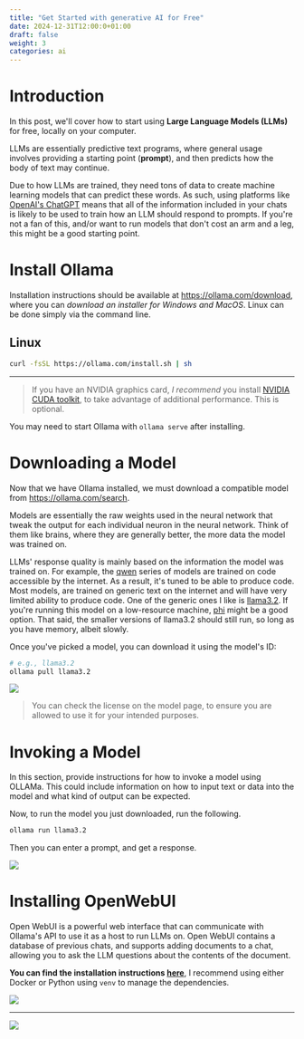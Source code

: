 ```yaml
---
title: "Get Started with generative AI for Free"
date: 2024-12-31T12:00:0+01:00
draft: false
weight: 3
categories: ai
---
```


# Introduction

<!-- Start with a brief introduction to what LLMs are, why they're important, and what you can do with them. This section should also include a mention of the MIT license and open source nature of the software. -->

In this post, we'll cover how to start using __Large Language Models (LLMs)__ for free, locally on your computer.

LLMs are essentially predictive text programs, where general usage involves providing a starting point (__prompt__), and then predicts how the body of text may continue.

Due to how LLMs are trained, they need tons of data to create machine learning models that can predict these words. As such, using platforms like [OpenAI's ChatGPT](https://chatgpt.com) means that all of the information included in your chats is likely to be used to train how an LLM should respond to prompts. If you're not a fan of this, and/or want to run models that don't cost an arm and a leg, this might be a good starting point.

# Install Ollama

Installation instructions should be available at https://ollama.com/download, where you can _download an installer for Windows and MacOS_. Linux can be done simply via the command line.

## Linux

```sh
curl -fsSL https://ollama.com/install.sh | sh
```

---

> If you have an NVIDIA graphics card, _I recommend_ you install [NVIDIA CUDA toolkit](https://developer.nvidia.com/cuda-toolkit), to take advantage of additional performance. This is optional.

You may need to start Ollama with `ollama serve` after installing.

# Downloading a Model

Now that we have Ollama installed, we must download a compatible model from https://ollama.com/search.

Models are essentially the raw weights used in the neural network that tweak the output for each individual neuron in the neural network. Think of them like brains, where they are generally better, the more data the model was trained on.

LLMs' response quality is mainly based on the information the model was trained on. For example, the [qwen](https://ollama.com/library/qwen) series of models are trained on code accessible by the internet. As a result, it's tuned to be able to produce code. Most models, are trained on generic text on the internet and will have very limited ability to produce code. One of the generic ones I like is [llama3.2](https://ollama.com/library/llama3.2). If you're running this model on a low-resource machine, [phi](https://ollama.com/library/phi) might be a good option. That said, the smaller versions of llama3.2 should still run, so long as you have memory, albeit slowly.

Once you've picked a model, you can download it using the model's ID:

```sh
# e.g., llama3.2
ollama pull llama3.2
```

![](/img/generative-ai-for-free/ollama-pull.png)

> You can check the license on the model page, to ensure you are allowed to use it for your intended purposes.

# Invoking a Model

In this section, provide instructions for how to invoke a model using OLLAMa. This could include information on how to input text or data into the model and what kind of output can be expected.

Now, to run the model you just downloaded, run the following.

```sh
ollama run llama3.2
```

Then you can enter a prompt, and get a response.

![](/img/generative-ai-for-free/ollama-run.png)

# Installing OpenWebUI

Open WebUI is a powerful web interface that can communicate with Ollama's API to use it as a host to run LLMs on. Open WebUI contains a database of previous chats, and supports adding documents to a chat, allowing you to ask the LLM questions about the contents of the document.

__You can find the installation instructions [here](https://docs.openwebui.com/getting-started/quick-start/)__, I recommend using either Docker or Python using `venv` to manage the dependencies.

![](/img/generative-ai-for-free/openwebui-chat.png)

---

![](/img/generative-ai-for-free/openwebui-rag.png)

